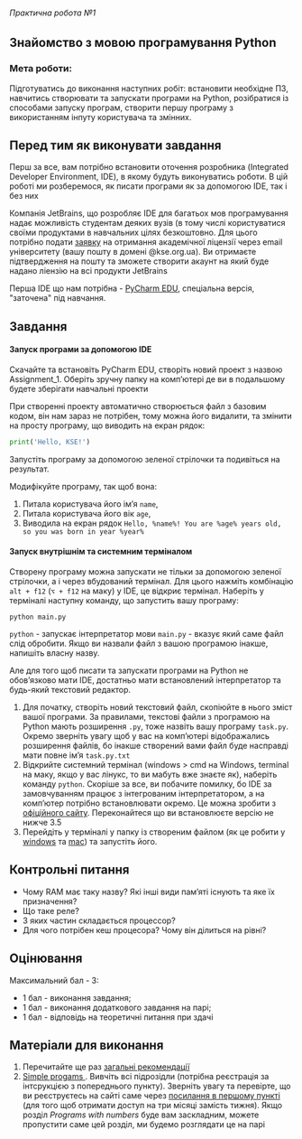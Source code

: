 ###### Практична робота №1
## Знайомство з мовою програмування Python

### Мета роботи:
Підготуватись до виконання наступних робіт: встановити необхідне ПЗ, навчитись створювати та запускати програми на Python, розібратися із способами запуску програм, створити першу програму з використанням інпуту користувача та змінних.

## Перед тим як виконувати завдання

Перш за все, вам потрібно встановити оточення розробника (Integrated Developer Environment, IDE), в якому будуть виконуватись роботи. В цій роботі ми розберемося, як писати програми як за допомогою IDE, так і без них

Компанія JetBrains, що розробляє IDE для багатьох мов програмування надає можливість студентам деяких вузів (в тому числі користуватися своїми продуктами в навчальних цілях безкоштовно. Для цього потрібно подати [заявку](https://www.jetbrains.com/shop/eform/students) на отримання академічної ліцензії через email університету (вашу пошту в домені @kse.org.ua). Ви отримаєте підтвердження на пошту та зможете створити акаунт на який буде надано ліензію на всі продукти JetBrains

Перша IDE що нам потрібна - [PyCharm EDU](https://www.jetbrains.com/pycharm-edu/), спеціальна версія, "заточена" під навчання.


## Завдання

#### Запуск програми за допомогою IDE

Скачайте та встановіть PyCharm EDU, створіть новий проект з назвою Assignment_1. Оберіть зручну папку на компʼютері де ви в подальшому будете зберігати навчальні проекти

При створенні проекту автоматично створюється файл з базовим кодом, він нам зараз не потрібен, тому можна його видалити, та змінити на просту програму, що виводить на екран рядок:
```Python
print('Hello, KSE!')
```
Запустіть програму за допомогою зеленої стрілочки та подивіться на результат.

Модифікуйте програму, так щоб вона:
1) Питала користувача його імʼя `name`,
2) Питала користувача його вік `age`,
3) Виводила на екран рядок `Hello, %name%! You are %age% years old, so you was born in year %year%`

#### Запуск внутрішнім та системним терміналом

Створену програму можна запускати не тільки за допомогою зеленої стрілочки, а і через вбудований термінал. Для цього нажміть комбінацію `alt + f12` (`⌥ + f12` на маку) у IDE, це відкриє термінал. Наберіть у терміналі наступну команду, що запустить вашу програму:
```
python main.py
```
`python` - запускає інтерпретатор мови
`main.py` - вказує який саме файл слід обробити. Якщо ви назвали файл з вашою програмою інакше, напишіть власну назву.

Але для того щоб писати та запускати програми на Python не обовʼязково мати IDE, достатньо мати встановлений інтерпретатор та будь-який текстовий редактор.
1. Для початку, створіть новий текстовий файл, скопіюйте в нього зміст вашої програми. За правилами, текстові файли з програмою на Python мають розширення `.py`, тоже назвіть вашу програму `task.py`. Окремо зверніть увагу щоб у вас на компʼютері відображались розширення файлів, бо інакше створений вами файл буде насправді мати повне імʼя `task.py.txt`
2. Відкрийте системний термінал (windows > cmd на Windows, terminal на маку, якщо у вас лінукс, то ви мабуть вже знаєте як), наберіть команду `python`. Скоріше за все, ви побачите помилку, бо IDE за замовчуванням працює з інтегрованим інтерпретатором, а на компʼютер потрібно встановлювати окремо. Це можна зробити з [офіційного сайту](https://www.python.org/downloads/). Переконайтеся що ви встановлюєте версію не нижче 3.5
3. Перейдіть у терміналі у папку із створеним файлом (як це робити у [windows](https://riptutorial.com/cmd/example/8646/navigating-in-cmd) та [mac](https://appletoolbox.com/navigate-folders-using-the-mac-terminal/#Using_pwd_to_navigate_folders_using_the_Mac_terminal)) та запустіть його.

## Контрольні питання
- Чому RAM має таку назву? Які інші види памʼяті існують та яке їх призначення?
- Що таке реле?
- З яких частин складається процессор?
- Для чого потрібен кеш процесора? Чому він ділиться на рівні?

## Оцінювання

Максимальний бал - 3:
- 1 бал - виконання завдання;
- 1 бал - виконання додаткового завдання на парі;
- 1 бал - відповідь на теоретичні питання при здачі

## Матеріали для виконання
1. Перечитайте ще раз [загальні рекомендації](./../python_materials.md)
2. [Simple progams
   ](https://hyperskill.org/knowledge-map/428?track=6). Вивчіть всі підрозідли (потрібна реєстрація за інтсрукцією з попереднього пункту). Зверніть увагу та перевірте, що ви реєструєтесь на сайті саме через [посилання в першому пункті](https://lp.jetbrains.com/jba-students/) (для того щоб отримати доступ на три місяці замість тижня).  Якщо розділ *Programs with numbers* буде вам заскладним, можете пропустити саме цей розділ, ми будемо розглядати це на парі
